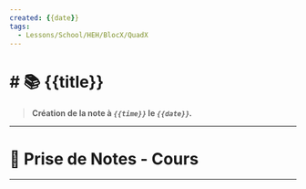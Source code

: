 ```yaml
---
created: {{date}}
tags:
  - Lessons/School/HEH/BlocX/QuadX
---
```


# # 📚  {{title}}
> **Création de la note à *`{{time}}`* le *`{{date}}`.***
---

# 📝 Prise de Notes - Cours

---
